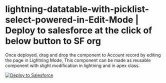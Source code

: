 # lightning-datatable-with-picklist-select-powered-in-Edit-Mode  | Deploy to salesforce at the click of below button to SF org

<italics> Once deployed, drag and drop the component to Account record by editing the page in Lightning Mode, This component can be made as reusable component with slight modification in lightning and in apex class.</italics>

<a href="https://goo.gl/K4Fskk">
  <img alt="Deploy to Salesforce"
       src="https://raw.githubusercontent.com/afawcett/githubsfdeploy/master/deploy.png">
</a>

